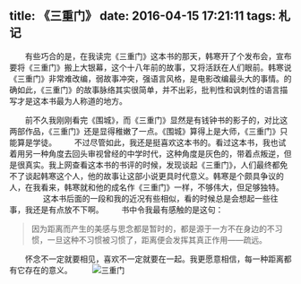 title: 《三重门》
date: 2016-04-15 17:21:11
tags: 札记
---
　　有些巧合的是，在我读完《三重门》这本书的那天，韩寒开了个发布会，宣布要将《三重门》搬上大银幕，这个十八年前的故事，又将活跃在人们眼前。韩寒说《三重门》非常难改编，弱故事冲突，强语言风格，是电影改编最头大的事情。的确如此，《三重门》的故事脉络其实很简单，并不出彩，批判性和讽刺性的语言描写才是这本书最为人称道的地方。
<!--more-->
　　前不久我刚刚看完《围城》，而《三重门》显然是有钱钟书的影子的，对比这两部作品，《三重门》还是显得稚嫩了一点。《围城》算得上是大师，《三重门》只能算是学徒。
　　不过尽管如此，我还是挺喜欢这本书的。看过这本书，我也试着用另一种角度去回头审视曾经的中学时代，这种角度是灰色的，带着点叛逆，但是很真实。我上网查看这本书的书评的时候，发现谈起《三重门》，人们最终都免不了谈起韩寒这个人，他的故事让这部小说更具时代意义。韩寒是个颇具争议的人，在我看来，韩寒就和他的成名作《三重门》一样，不够伟大，但足够独特。
　　
　　这本书后面的一段和我的近况有些相似，看的时候总是会想起一些往事，我还是有点放不下啊。
　　书中令我最有感触的是这句：

>因为距离而产生的美感与思念都是暂时的，都是源于一方不在身边的不习惯，一旦这种不习惯被习惯了，距离便会发挥其真正作用——疏远。

　　怀念不一定就要相见，喜欢不一定就要在一起。我更愿意相信，每一种距离都有它存在的意义。
　　
![三重门](/assets/blog/book/ThreeDoors.jpg)